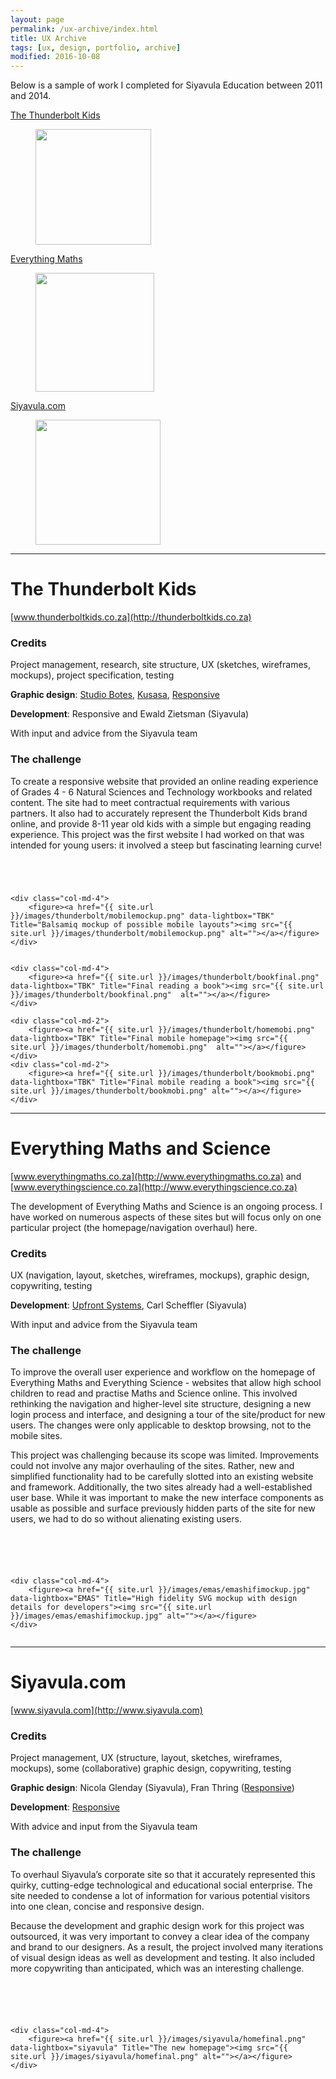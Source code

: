 ```yaml
---
layout: page
permalink: /ux-archive/index.html
title: UX Archive
tags: [ux, design, portfolio, archive]
modified: 2016-10-08
---
```


Below is a sample of work I completed for Siyavula Education between 2011 and 2014. 

<div class="row breadcrumbs">
	<div class="col-md-4 image"><p><a href="#TBK">The Thunderbolt Kids</a></p>
		<figure><a href="#TBK"><img src="{{ site.url }}/images/thunderbolt/homefinal.png" alt="" width="185px"></a></figure>
	</div>
	<div class="col-md-4 image"><p><a href="#EMAS">Everything Maths</a></p>
		<figure><a href="#EMAS"><img src="{{ site.url }}/images/emas/emashomefinal.png" width="190px" alt=""></a></figure>
	</div>
<div class="col-md-4 image"><p><a href="#Siyavula">Siyavula.com</a></p>
		<figure><a href="#Siyavula"><img src="{{ site.url }}/images/siyavula/homefinal.png" width="200px" alt=""></a></figure>
	</div>
</div>


<hr/>
	
<h1 id="TBK">The Thunderbolt Kids</h1>

[www.thunderboltkids.co.za](http://thunderboltkids.co.za)

<h3>Credits</h3>
Project management, research, site structure, UX (sketches, wireframes, mockups), project specification, testing

<b>Graphic design</b>: [Studio Botes](http://www.studiobotes.com/), [Kusasa](http://www.kusasa.org/),  [Responsive](http://responsive.co.za/)

<b>Development</b>: Responsive and Ewald Zietsman (Siyavula)

With input and advice from the Siyavula team

<h3>The challenge</h3>
To create a responsive website that provided an online reading experience of Grades 4 - 6 Natural Sciences and Technology workbooks and related content. The site had to meet contractual requirements with various partners. It also had to accurately represent the Thunderbolt Kids brand online, and provide 8-11 year old kids with a simple but engaging reading experience. This project was the first website I had worked on that was intended for young users: it involved a steep but fascinating learning curve!

<div class="row">
	<div class="col-md-4 image">
		<figure><a href="{{ site.url }}/images/thunderbolt/homesketch.jpg" data-lightbox="TBK" Title="Paper sketch of a homepage idea"><img src="{{ site.url }}/images/thunderbolt/homesketch.jpg" alt=""></a></figure>
	</div>
	<div class="col-md-4">
		<figure><a href="{{ site.url }}/images/thunderbolt/booksketch.jpg" data-lightbox="TBK" Title="Paper sketch of a book reading idea"><img src="{{ site.url }}/images/thunderbolt/booksketch.jpg"  alt=""></a></figure>
	</div>
</div>
<div class="row">
	<div class="col-md-4">
		<figure><a href="{{ site.url }}/images/thunderbolt/homemockup.png" data-lightbox="TBK" Title="Balsamiq mockup of the homepage"><img src="{{ site.url }}/images/thunderbolt/homemockup.png"  alt=""></a></figure>
	</div>
	<div class="col-md-4">
		<figure><a href="{{ site.url }}/images/thunderbolt/bookmockup.png" data-lightbox="TBK" Title="Balsamiq mockup of reading a book"><img src="{{ site.url }}/images/thunderbolt/bookmockup.png"  alt=""></a></figure>
	</div>

	<div class="col-md-4">
		<figure><a href="{{ site.url }}/images/thunderbolt/mobilemockup.png" data-lightbox="TBK" Title="Balsamiq mockup of possible mobile layouts"><img src="{{ site.url }}/images/thunderbolt/mobilemockup.png" alt=""></a></figure>
	</div>
</div>
<div class="row">
	<div class="col-md-4">
		<figure><a href="{{ site.url }}/images/thunderbolt/homefinal.png" data-lightbox="TBK" Title="Final homepage"><img src="{{ site.url }}/images/thunderbolt/homefinal.png"  alt=""></a></figure>
	</div>

	<div class="col-md-4">
		<figure><a href="{{ site.url }}/images/thunderbolt/bookfinal.png" data-lightbox="TBK" Title="Final reading a book"><img src="{{ site.url }}/images/thunderbolt/bookfinal.png"  alt=""></a></figure>
	</div>

	<div class="col-md-2">
		<figure><a href="{{ site.url }}/images/thunderbolt/homemobi.png" data-lightbox="TBK" Title="Final mobile homepage"><img src="{{ site.url }}/images/thunderbolt/homemobi.png"  alt=""></a></figure>
	</div>
	<div class="col-md-2">
		<figure><a href="{{ site.url }}/images/thunderbolt/bookmobi.png" data-lightbox="TBK" Title="Final mobile reading a book"><img src="{{ site.url }}/images/thunderbolt/bookmobi.png" alt=""></a></figure>
	</div>
</div>

<hr/>

<h1 id="EMAS">Everything Maths and Science</h1>

[www.everythingmaths.co.za](http://www.everythingmaths.co.za) and [www.everythingscience.co.za](http://www.everythingscience.co.za)

The development of Everything Maths and Science is an ongoing process. I have worked on numerous aspects of these sites but will focus only on one particular project (the homepage/navigation overhaul) here.

<h3>Credits</h3>
UX (navigation, layout, sketches, wireframes, mockups), graphic design, copywriting, testing

<b>Development</b>: [Upfront Systems](http://www.upfrontsystems.co.za/), Carl Scheffler (Siyavula)

With input and advice from the Siyavula team

<h3>The challenge</h3>

To improve the overall user experience and workflow on the homepage of Everything Maths and Everything Science - websites that allow high school children to read and practise Maths and Science online. This involved rethinking the navigation and higher-level site structure, designing a new login process and interface, and designing a tour of the site/product for new users. The changes were only applicable to desktop browsing, not to the mobile sites.

This project was challenging because its scope was limited. Improvements could not involve any major overhauling of the sites. Rather, new and simplified functionality had to be carefully slotted into an existing website and framework. Additionally, the two sites already had a well-established user base. While it was important to make the new interface components as usable as possible and surface previously hidden parts of the site for new users, we had to do so without alienating existing users. 

<div class="row">
	<div class="col-md-4">
		<figure><a href="{{ site.url }}/images/emas/emaslegacy.png" data-lightbox="EMAS" Title="The old homepage"><img src="{{ site.url }}/images/emas/emaslegacy.png" alt=""></a></figure>
	</div>
	<div class="col-md-4">
		<figure><a href="{{ site.url }}/images/emas/emasusecase.jpg" data-lightbox="EMAS" Title="Fleshing out use cases"><img src="{{ site.url }}/images/emas/emasusecase.jpg" alt=""></a></figure>
	</div>
	<div class="col-md-4">
		<figure><a href="{{ site.url }}/images/emas/emashomesketch.jpg" data-lightbox="EMAS" Title="Paper sketch of new homepage idea"><img src="{{ site.url }}/images/emas/emashomesketch.jpg"  alt=""></a></figure>
	</div>

	
</div>
<div class="row">
	<div class="col-md-4">
		<figure><a href="{{ site.url }}/images/emas/emascollage.png" data-lightbox="EMAS" Title="Balsamiq mockups of a number of different layout options"><img src="{{ site.url }}/images/emas/emascollage.png"  alt=""></a></figure>
	</div>
	<div class="col-md-4">
		<figure><a href="{{ site.url }}/images/emas/emasmockup.png" data-lightbox="EMAS" Title="Balsamiq mockup of final homepage layout"><img src="{{ site.url }}/images/emas/emasmockup.png"  alt=""></a></figure>
	</div>

	<div class="col-md-4">
		<figure><a href="{{ site.url }}/images/emas/emashifimockup.jpg" data-lightbox="EMAS" Title="High fidelity SVG mockup with design details for developers"><img src="{{ site.url }}/images/emas/emashifimockup.jpg" alt=""></a></figure>
	</div>
	
</div>
<div class="row">
	<div class="col-md-4">
		<figure><a href="{{ site.url }}/images/emas/emashomefinal.png" data-lightbox="EMAS" Title="The new homepage"><img src="{{ site.url }}/images/emas/emashomefinal.png" alt=""></a></figure>
	</div>
</div>
<hr/>

<h1 id="Siyavula">Siyavula.com</h1>

[www.siyavula.com](http://www.siyavula.com)

<h3>Credits</h3>
Project management, UX (structure, layout, sketches, wireframes, mockups), some (collaborative) graphic design, copywriting, testing

<b>Graphic design</b>: Nicola Glenday (Siyavula), Fran Thring ([Responsive](http://responsive.co.za/))

<b>Development</b>: [Responsive](http://responsive.co.za/)

With advice and input from the Siyavula team


<h3>The challenge</h3>

To overhaul Siyavula’s corporate site so that it accurately represented this quirky, cutting-edge technological and educational social enterprise. The site needed to condense a lot of information for various potential visitors into one clean, concise and responsive design. 

Because the development and graphic design work for this project was outsourced, it was very important to convey a clear idea of the company and brand to our designers. As a result, the project involved many iterations of visual design ideas as well as development and testing. It also included more copywriting than anticipated, which was an interesting challenge.

<div class="row">
	<div class="col-md-4">
		<figure><a href="{{ site.url }}/images/siyavula/homelegacy.png" data-lightbox="siyavula" Title="The old homepage"><img src="{{ site.url }}/images/siyavula/homelegacy.png" alt=""></a></figure>
	</div>	
	<div class="col-md-4">
		<figure><a href="{{ site.url }}/images/siyavula/homesketch.jpg" data-lightbox="siyavula" Title="Paper sketch of a possible homepage layout"><img src="{{ site.url }}/images/siyavula/homesketch.jpg" alt=""></a></figure>
	</div>
	<div class="col-md-4">
		<figure><a href="{{ site.url }}/images/siyavula/homemockup.png" data-lightbox="siyavula" Title="Very basic Balsamiq mockup of one homepage layout option"><img src="{{ site.url }}/images/siyavula/homemockup.png"  alt=""></a></figure>
	</div>

	
</div>
<div class="row">
	<div class="col-md-4">
		<figure><a href="{{ site.url }}/images/siyavula/Sitemap.png" data-lightbox="siyavula" Title="Sitemap for developers"><img src="{{ site.url }}/images/siyavula/Sitemap.png"  alt=""></a></figure>
	</div>
	<div class="col-md-4">
		<figure><a href="{{ site.url }}/images/siyavula/moodboards.png" data-lightbox="siyavula" Title="Moodboards for external graphic designer" ><img src="{{ site.url }}/images/siyavula/moodboards.png"  alt=""></a></figure>
	</div>

	<div class="col-md-4">
		<figure><a href="{{ site.url }}/images/siyavula/homefinal.png" data-lightbox="siyavula" Title="The new homepage"><img src="{{ site.url }}/images/siyavula/homefinal.png" alt=""></a></figure>
	</div>

</div>


